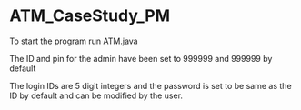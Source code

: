 # ATM_CaseStudy_PM
To start the program run ATM.java

The ID and pin for the admin have been set to 999999 and 999999 by default

The login IDs are 5 digit integers and the password is set to be same as the ID by default and can be modified by the user.

